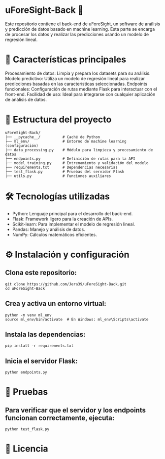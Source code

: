# uForeSight-Back 🎯

Este repositorio contiene el back-end de uForeSight, un software de análisis y predicción de datos basado en machine learning. Esta parte se encarga de procesar los datos y realizar las predicciones usando un modelo de regresión lineal.

# 🚀 Características principales

Procesamiento de datos: Limpia y prepara los datasets para su análisis.
Modelo predictivo: Utiliza un modelo de regresión lineal para realizar predicciones basadas en las características seleccionadas.
Endpoints funcionales: Configuración de rutas mediante Flask para interactuar con el front-end.
Facilidad de uso: Ideal para integrarse con cualquier aplicación de análisis de datos.

# 📂 Estructura del proyecto
```
uForeSight-Back/
├── __pycache__/          # Caché de Python
├── ml_env/               # Entorno de machine learning (configuración)
├── data_processing.py    # Módulo para limpieza y procesamiento de datos
├── endpoints.py          # Definición de rutas para la API
├── model_training.py     # Entrenamiento y validación del modelo
├── requirements.txt      # Dependencias necesarias
├── test_flask.py         # Pruebas del servidor Flask
├── utils.py              # Funciones auxiliares
```
# 🛠️ Tecnologías utilizadas

- Python: Lenguaje principal para el desarrollo del back-end.
- Flask: Framework ligero para la creación de APIs.
- Scikit-learn: Para implementar el modelo de regresión lineal.
- Pandas: Manejo y análisis de datos.
- NumPy: Cálculos matemáticos eficientes.

# ⚙️ Instalación y configuración

## Clona este repositorio:
```
git clone https://github.com/Jera39/uForeSight-Back.git
cd uForeSight-Back
```
## Crea y activa un entorno virtual:
```
python -m venv ml_env
source ml_env/bin/activate  # En Windows: ml_env\Scripts\activate
```
## Instala las dependencias:
```
pip install -r requirements.txt
```
## Inicia el servidor Flask:
```
python endpoints.py
```
# 🧪 Pruebas

## Para verificar que el servidor y los endpoints funcionan correctamente, ejecuta:
```
python test_flask.py
```
# 📜 Licencia
